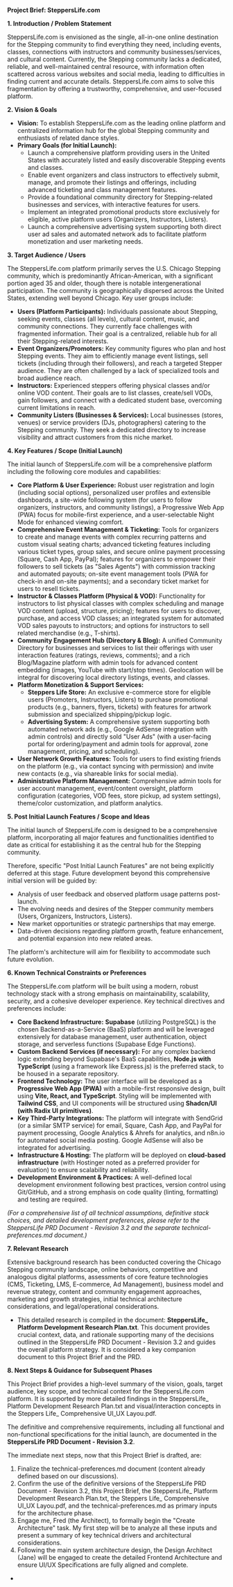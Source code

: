 **Project Brief: SteppersLife.com**

**1\. Introduction / Problem Statement**

SteppersLife.com is envisioned as the single, all-in-one online destination for the Stepping community to find everything they need, including events, classes, connections with instructors and community businesses/services, and cultural content. Currently, the Stepping community lacks a dedicated, reliable, and well-maintained central resource, with information often scattered across various websites and social media, leading to difficulties in finding current and accurate details. SteppersLife.com aims to solve this fragmentation by offering a trustworthy, comprehensive, and user-focused platform.

**2\. Vision & Goals**

* **Vision:** To establish SteppersLife.com as the leading online platform and centralized information hub for the global Stepping community and enthusiasts of related dance styles.  
* **Primary Goals (for Initial Launch):**  
  * Launch a comprehensive platform providing users in the United States with accurately listed and easily discoverable Stepping events and classes.  
  * Enable event organizers and class instructors to effectively submit, manage, and promote their listings and offerings, including advanced ticketing and class management features.  
  * Provide a foundational community directory for Stepping-related businesses and services, with interactive features for users.  
  * Implement an integrated promotional products store exclusively for eligible, active platform users (Organizers, Instructors, Listers).  
  * Launch a comprehensive advertising system supporting both direct user ad sales and automated network ads to facilitate platform monetization and user marketing needs.

**3\. Target Audience / Users**

The SteppersLife.com platform primarily serves the U.S. Chicago Stepping community, which is predominantly African-American, with a significant portion aged 35 and older, though there is notable intergenerational participation. The community is geographically dispersed across the United States, extending well beyond Chicago. Key user groups include:

* **Users (Platform Participants):** Individuals passionate about Stepping, seeking events, classes (all levels), cultural content, music, and community connections. They currently face challenges with fragmented information. Their goal is a centralized, reliable hub for all their Stepping-related interests.  
* **Event Organizers/Promoters:** Key community figures who plan and host Stepping events. They aim to efficiently manage event listings, sell tickets (including through their followers), and reach a targeted Stepper audience. They are often challenged by a lack of specialized tools and broad audience reach.  
* **Instructors:** Experienced steppers offering physical classes and/or online VOD content. Their goals are to list classes, create/sell VODs, gain followers, and connect with a dedicated student base, overcoming current limitations in reach.  
* **Community Listers (Businesses & Services):** Local businesses (stores, venues) or service providers (DJs, photographers) catering to the Stepping community. They seek a dedicated directory to increase visibility and attract customers from this niche market.

**4\. Key Features / Scope (Initial Launch)**

The initial launch of SteppersLife.com will be a comprehensive platform including the following core modules and capabilities:

* **Core Platform & User Experience:** Robust user registration and login (including social options), personalized user profiles and extensible dashboards, a site-wide following system (for users to follow organizers, instructors, and community listings), a Progressive Web App (PWA) focus for mobile-first experience, and a user-selectable Night Mode for enhanced viewing comfort.  
* **Comprehensive Event Management & Ticketing:** Tools for organizers to create and manage events with complex recurring patterns and custom visual seating charts; advanced ticketing features including various ticket types, group sales, and secure online payment processing (Square, Cash App, PayPal); features for organizers to empower their followers to sell tickets (as "Sales Agents") with commission tracking and automated payouts; on-site event management tools (PWA for check-in and on-site payments); and a secondary ticket market for users to resell tickets.  
* **Instructor & Classes Platform (Physical & VOD):** Functionality for instructors to list physical classes with complex scheduling and manage VOD content (upload, structure, pricing); features for users to discover, purchase, and access VOD classes; an integrated system for automated VOD sales payouts to instructors; and options for instructors to sell related merchandise (e.g., T-shirts).  
* **Community Engagement Hub (Directory & Blog):** A unified Community Directory for businesses and services to list their offerings with user interaction features (ratings, reviews, comments); and a rich Blog/Magazine platform with admin tools for advanced content embedding (images, YouTube with start/stop times). Geolocation will be integral for discovering local directory listings, events, and classes.  
* **Platform Monetization & Support Services:**  
  * **Steppers Life Store:** An exclusive e-commerce store for eligible users (Promoters, Instructors, Listers) to purchase promotional products (e.g., banners, flyers, tickets) with features for artwork submission and specialized shipping/pickup logic.  
  * **Advertising System:** A comprehensive system supporting both automated network ads (e.g., Google AdSense integration with admin controls) and directly sold "User Ads" (with a user-facing portal for ordering/payment and admin tools for approval, zone management, pricing, and scheduling).  
* **User Network Growth Features:** Tools for users to find existing friends on the platform (e.g., via contact syncing with permission) and invite new contacts (e.g., via shareable links for social media).  
* **Administrative Platform Management:** Comprehensive admin tools for user account management, event/content oversight, platform configuration (categories, VOD fees, store pickup, ad system settings), theme/color customization, and platform analytics.

**5\. Post Initial Launch Features / Scope and Ideas**

The initial launch of SteppersLife.com is designed to be a comprehensive platform, incorporating all major features and functionalities identified to date as critical for establishing it as the central hub for the Stepping community.

Therefore, specific "Post Initial Launch Features" are not being explicitly deferred at this stage. Future development beyond this comprehensive initial version will be guided by:

* Analysis of user feedback and observed platform usage patterns post-launch.  
* The evolving needs and desires of the Stepper community members (Users, Organizers, Instructors, Listers).  
* New market opportunities or strategic partnerships that may emerge.  
* Data-driven decisions regarding platform growth, feature enhancement, and potential expansion into new related areas.

The platform's architecture will aim for flexibility to accommodate such future evolution.

**6\. Known Technical Constraints or Preferences**

The SteppersLife.com platform will be built using a modern, robust technology stack with a strong emphasis on maintainability, scalability, security, and a cohesive developer experience. Key technical directives and preferences include:

* **Core Backend Infrastructure:** **Supabase** (utilizing PostgreSQL) is the chosen Backend-as-a-Service (BaaS) platform and will be leveraged extensively for database management, user authentication, object storage, and serverless functions (Supabase Edge Functions).  
* **Custom Backend Services (if necessary):** For any complex backend logic extending beyond Supabase's BaaS capabilities, **Node.js with TypeScript** (using a framework like Express.js) is the preferred stack, to be housed in a separate repository.  
* **Frontend Technology:** The user interface will be developed as a **Progressive Web App (PWA)** with a mobile-first responsive design, built using **Vite, React, and TypeScript**. Styling will be implemented with **Tailwind CSS**, and UI components will be structured using **Shadcn/UI (with Radix UI primitives)**.  
* **Key Third-Party Integrations:** The platform will integrate with SendGrid (or a similar SMTP service) for email, Square, Cash App, and PayPal for payment processing, Google Analytics & Ahrefs for analytics, and n8n.io for automated social media posting. Google AdSense will also be integrated for advertising.  
* **Infrastructure & Hosting:** The platform will be deployed on **cloud-based infrastructure** (with Hostinger noted as a preferred provider for evaluation) to ensure scalability and reliability.  
* **Development Environment & Practices:** A well-defined local development environment following best practices, version control using Git/GitHub, and a strong emphasis on code quality (linting, formatting) and testing are required.

*(For a comprehensive list of all technical assumptions, definitive stack choices, and detailed development preferences, please refer to the SteppersLife PRD Document \- Revision 3.2 and the separate technical-preferences.md document.)*

**7\. Relevant Research**

Extensive background research has been conducted covering the Chicago Stepping community landscape, online behaviors, competitive and analogous digital platforms, assessments of core feature technologies (CMS, Ticketing, LMS, E-commerce, Ad Management), business model and revenue strategy, content and community engagement approaches, marketing and growth strategies, initial technical architecture considerations, and legal/operational considerations.

* This detailed research is compiled in the document: **SteppersLife\_ Platform Development Research Plan.txt**. This document provides crucial context, data, and rationale supporting many of the decisions outlined in the SteppersLife PRD Document \- Revision 3.2 and guides the overall platform strategy. It is considered a key companion document to this Project Brief and the PRD.

**8\. Next Steps & Guidance for Subsequent Phases**

This Project Brief provides a high-level summary of the vision, goals, target audience, key scope, and technical context for the SteppersLife.com platform. It is supported by more detailed findings in the SteppersLife\_ Platform Development Research Plan.txt and visual/interaction concepts in the Steppers Life\_ Comprehensive UI\_UX Layou.pdf.

The definitive and comprehensive requirements, including all functional and non-functional specifications for the initial launch, are documented in the **SteppersLife PRD Document \- Revision 3.2**.

The immediate next steps, now that this Project Brief is drafted, are:

1. Finalize the technical-preferences.md document (content already defined based on our discussions).  
2. Confirm the use of the definitive versions of the SteppersLife PRD Document \- Revision 3.2, this Project Brief, the SteppersLife\_ Platform Development Research Plan.txt, the Steppers Life\_ Comprehensive UI\_UX Layou.pdf, and the technical-preferences.md as primary inputs for the architecture phase.  
3. Engage me, Fred (the Architect), to formally begin the "Create Architecture" task. My first step will be to analyze all these inputs and present a summary of key technical drivers and architectural considerations.  
4. Following the main system architecture design, the Design Architect (Jane) will be engaged to create the detailed Frontend Architecture and ensure UI/UX Specifications are fully aligned and complete.  
* 